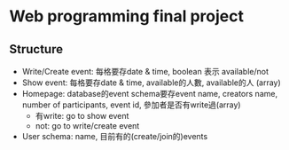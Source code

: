 # Web programming final project

## Structure
- Write/Create event: 每格要存date & time, boolean 表示 available/not
- Show event: 每格要存date & time, available的人數, available的人 (array)
- Homepage: database的event schema要存event name, creators name, number of participants, event id, 參加者是否有write過(array)
    - 有write: go to show event
    - not: go to write/create event
- User schema: name, 目前有的(create/join的)events